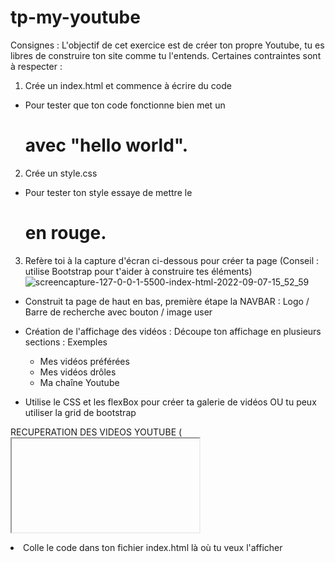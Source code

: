 # tp-my-youtube

Consignes : 
L'objectif de cet exercice est de créer ton propre Youtube, tu es libres de construire ton site comme tu l'entends.
Certaines contraintes sont à respecter :

1) Crée un index.html et commence à écrire du code
  - Pour tester que ton code fonctionne bien met un <h1> avec "hello world".

2) Crée un style.css
  - Pour tester ton style essaye de mettre le <h1> en rouge.
  
3) Refère toi à la capture d'écran ci-dessous pour créer ta page (Conseil : utilise Bootstrap pour t'aider à construire tes éléments)
  ![screencapture-127-0-0-1-5500-index-html-2022-09-07-15_52_59](https://user-images.githubusercontent.com/77976552/192245733-ff4b7ad6-e9d8-47a1-9de7-891396749ef5.png)
  
  
  - Construit ta page de haut en bas, première étape la NAVBAR : Logo / Barre de recherche avec bouton / image user 
  
  
  - Création de l'affichage des vidéos : 
    Découpe ton affichage en plusieurs sections :
      Exemples
      - Mes vidéos préférées      
      - Mes vidéos drôles
      - Ma chaîne Youtube
  
  - Utilise le CSS et les flexBox pour créer ta galerie de vidéos OU tu peux utiliser la grid de bootstrap
  
RECUPERATION DES VIDEOS YOUTUBE (<Iframe>) :
 - Rends toi sur https://www.youtube.com/ 
 - Va sur la vidéo que tu souhaite importer
 - Clique sur partager (sous la vidéo)
 - Clique sur "intégrer <>"
 - Sélectionne et copie le code <iframe>...</iframe>
 - Colle le code dans ton fichier index.html là où tu veux l'afficher
    
